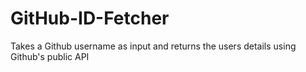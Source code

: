 # GitHub-ID-Fetcher
Takes a Github username as input and returns the users details using Github's public API
